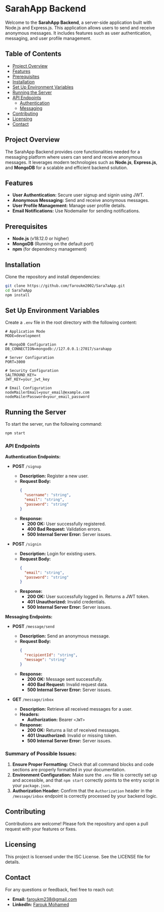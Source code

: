 # SarahApp Backend

Welcome to the **SarahApp Backend**, a server-side application built with Node.js and Express.js. This application allows users to send and receive anonymous messages. It includes features such as user authentication, messaging, and user profile management.

## Table of Contents

- [Project Overview](#project-overview)
- [Features](#features)
- [Prerequisites](#prerequisites)
- [Installation](#installation)
- [Set Up Environment Variables](#set-up-environment-variables)
- [Running the Server](#running-the-server)
- [API Endpoints](#api-endpoints)
  - [Authentication](#authentication)
  - [Messaging](#messaging)
- [Contributing](#contributing)
- [Licensing](#licensing)
- [Contact](#contact)

## Project Overview

The SarahApp Backend provides core functionalities needed for a messaging platform where users can send and receive anonymous messages. It leverages modern technologies such as **Node.js**, **Express.js**, and **MongoDB** for a scalable and efficient backend solution.

## Features

- **User Authentication:** Secure user signup and signin using JWT.
- **Anonymous Messaging:** Send and receive anonymous messages.
- **User Profile Management:** Manage user profile details.
- **Email Notifications:** Use Nodemailer for sending notifications.

## Prerequisites

- **Node.js** (v18.12.0 or higher)
- **MongoDB** (Running on the default port)
- **npm** (for dependency management)

## Installation

Clone the repository and install dependencies:

```bash
git clone https://github.com/faroukm2002/Sara7aApp.git
cd Sara7aApp
npm install

```

## Set Up Environment Variables

Create a `.env` file in the root directory with the following content:

```plaintext
# Application Mode
MODE=development

# MongoDB Configuration
DB_CONNECTION=mongodb://127.0.0.1:27017/sarahapp

# Server Configuration
PORT=3000

# Security Configuration
SALTROUND_KEY=
JWT_KEY=your_jwt_key

# Email Configuration
nodeMailerEmail=your_email@example.com
nodeMailerPassword=your_email_password
```


## Running the Server

To start the server, run the following command:

```bash
npm start
```





### API Endpoints

**Authentication Endpoints:**

- **POST** `/signup`
  - **Description:** Register a new user.
  - **Request Body:**
    ```json
    {
      "username": "string",
      "email": "string",
      "password": "string"
    }
    ```
  - **Response:**
    - **200 OK:** User successfully registered.
    - **400 Bad Request:** Validation errors.
    - **500 Internal Server Error:** Server issues.

- **POST** `/signin`
  - **Description:** Login for existing users.
  - **Request Body:**
    ```json
    {
      "email": "string",
      "password": "string"
    }
    ```
  - **Response:**
    - **200 OK:** User successfully logged in. Returns a JWT token.
    - **401 Unauthorized:** Invalid credentials.
    - **500 Internal Server Error:** Server issues.

**Messaging Endpoints:**

- **POST** `/message/send`
  - **Description:** Send an anonymous message.
  - **Request Body:**
    ```json
    {
      "recipientId": "string",
      "message": "string"
    }
    ```
  - **Response:**
    - **200 OK:** Message sent successfully.
    - **400 Bad Request:** Invalid request data.
    - **500 Internal Server Error:** Server issues.

- **GET** `/message/inbox`
  - **Description:** Retrieve all received messages for a user.
  - **Headers:**
    - **Authorization:** Bearer `<JWT>`
  - **Response:**
    - **200 OK:** Returns a list of received messages.
    - **401 Unauthorized:** Invalid or missing token.
    - **500 Internal Server Error:** Server issues.

### Summary of Possible Issues:

1. **Ensure Proper Formatting:** Check that all command blocks and code sections are properly formatted in your documentation.
2. **Environment Configuration:** Make sure the `.env` file is correctly set up and accessible, and that `npm start` correctly points to the entry script in your `package.json`.
3. **Authorization Header:** Confirm that the `Authorization` header in the `/message/inbox` endpoint is correctly processed by your backend logic.




## Contributing

Contributions are welcome! Please fork the repository and open a pull request with your features or fixes.

## Licensing

This project is licensed under the ISC License. See the LICENSE file for details.

## Contact

For any questions or feedback, feel free to reach out:

- **Email:** [faroukm238@gmail.com](mailto:faroukm238@gmail.com)
- **LinkedIn:** [Farouk Mohamed](https://www.linkedin.com/in/farouk-mohamed-87315b298/)
